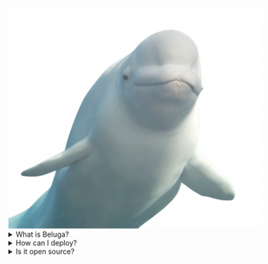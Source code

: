 <img src="belugas.png">
<details>
  <summary>What is Beluga?</summary>

  Beluga is a modified version of the original Ultraviolet, by being static it is able to run on almost anything. It is also small in size and efficient.

</details>
<details>
  <summary>How can I deploy?</summary>

 I recommend using Cloudflare Pages. It is free and easy to create an account.
 Visit https://pages.dev to learn more.

</details>
<details>
  <summary>Is it open source?</summary>

 By being on Github, Belugas allows anyone to fork, edit, and deploy the software freely. No credit needed, enjoy.

</details>
